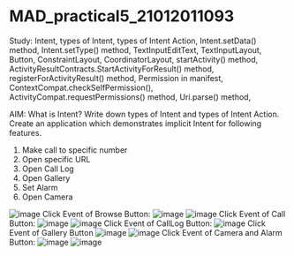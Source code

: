 # MAD_practical5_21012011093

Study: Intent, types of Intent, types of Intent Action, Intent.setData() method, Intent.setType() method, TextInputEditText, TextInputLayout, Button, ConstraintLayout, CoordinatorLayout, startActivity() method, ActivityResultContracts.StartActivityForResult() method, registerForActivityResult() method, Permission in manifest, ContextCompat.checkSelfPermission(), ActivityCompat.requestPermissions() method, Uri.parse() method, 

AIM: What is Intent? Write down types of Intent and types of Intent Action. Create an application which demonstrates implicit Intent for following features. 

1. Make call to specific number
2. Open specific URL
3. Open Call Log
4. Open Gallery
5. Set Alarm
6. Open Camera

![image](https://github.com/Geeky-Nandinee/MAD_practical5_21012011093/assets/134035683/93b2ee84-8228-4023-aef2-1eb1768e132b)
Click Event of Browse Button:
![image](https://github.com/Geeky-Nandinee/MAD_practical5_21012011093/assets/134035683/d3fc7cab-d8e8-4746-9772-c63f677e2e80)
![image](https://github.com/Geeky-Nandinee/MAD_practical5_21012011093/assets/134035683/768fc042-f6ea-4149-abce-7dff9133d50c)
Click Event of Call Button:
![image](https://github.com/Geeky-Nandinee/MAD_practical5_21012011093/assets/134035683/37a833d0-7199-478f-a8b9-3bb1c32e00bb)
![image](https://github.com/Geeky-Nandinee/MAD_practical5_21012011093/assets/134035683/9d7f61cc-8927-4768-bd6e-6fda7486756e)
Click Event of CallLog Button:
![image](https://github.com/Geeky-Nandinee/MAD_practical5_21012011093/assets/134035683/3d552f7b-d387-43bd-a966-510b1fe97f6e)
Click Event of Gallery Button
![image](https://github.com/Geeky-Nandinee/MAD_practical5_21012011093/assets/134035683/3ebd51d0-b47e-49a7-a815-66f3ed5485c1)
![image](https://github.com/Geeky-Nandinee/MAD_practical5_21012011093/assets/134035683/abab4e64-5b58-4cc8-894c-b914de07b33d)
Click Event of Camera and Alarm Button:
![image](https://github.com/Geeky-Nandinee/MAD_practical5_21012011093/assets/134035683/acd95bf2-fd8d-48b9-a3c2-b4b9fa6df8c4)
![image](https://github.com/Geeky-Nandinee/MAD_practical5_21012011093/assets/134035683/cd8eea74-d080-439f-8e92-9ab7c40b5a01)
